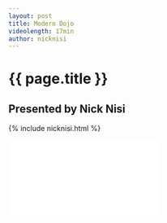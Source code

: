 ```yaml
---
layout: post
title: Modern Dojo
videolength: 17min
author: nicknisi
---
```


# {{ page.title }}

## Presented by Nick Nisi

{% include nicknisi.html %}

<div class="fluid-width-video-wrapper"><iframe src="//www.youtube.com/embed/__7Fg1h_N6w" frameborder="0" allowfullscreen></iframe></div>

